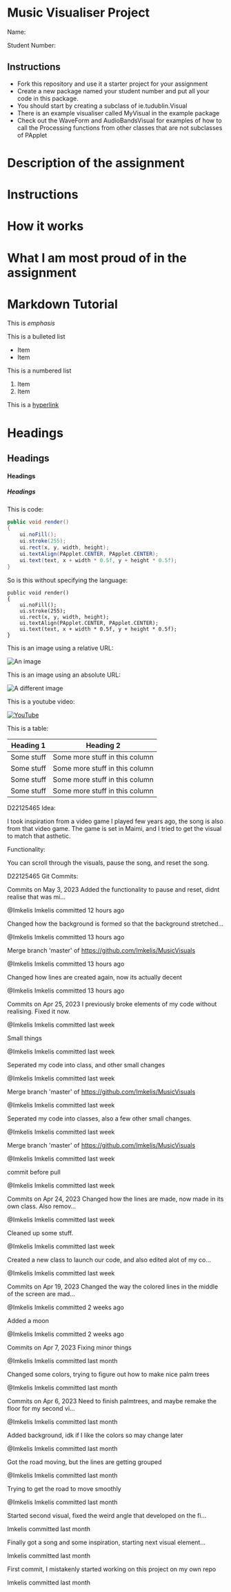 # Music Visualiser Project

Name:

Student Number: 

## Instructions
- Fork this repository and use it a starter project for your assignment
- Create a new package named your student number and put all your code in this package.
- You should start by creating a subclass of ie.tudublin.Visual
- There is an example visualiser called MyVisual in the example package
- Check out the WaveForm and AudioBandsVisual for examples of how to call the Processing functions from other classes that are not subclasses of PApplet

# Description of the assignment

# Instructions

# How it works

# What I am most proud of in the assignment

# Markdown Tutorial

This is *emphasis*

This is a bulleted list

- Item
- Item

This is a numbered list

1. Item
1. Item

This is a [hyperlink](http://bryanduggan.org)

# Headings
## Headings
#### Headings
##### Headings

This is code:

```Java
public void render()
{
	ui.noFill();
	ui.stroke(255);
	ui.rect(x, y, width, height);
	ui.textAlign(PApplet.CENTER, PApplet.CENTER);
	ui.text(text, x + width * 0.5f, y + height * 0.5f);
}
```

So is this without specifying the language:

```
public void render()
{
	ui.noFill();
	ui.stroke(255);
	ui.rect(x, y, width, height);
	ui.textAlign(PApplet.CENTER, PApplet.CENTER);
	ui.text(text, x + width * 0.5f, y + height * 0.5f);
}
```

This is an image using a relative URL:

![An image](images/p8.png)

This is an image using an absolute URL:

![A different image](https://bryanduggandotorg.files.wordpress.com/2019/02/infinite-forms-00045.png?w=595&h=&zoom=2)

This is a youtube video:

[![YouTube](http://img.youtube.com/vi/J2kHSSFA4NU/0.jpg)](https://www.youtube.com/watch?v=J2kHSSFA4NU)

This is a table:

| Heading 1 | Heading 2 |
|-----------|-----------|
|Some stuff | Some more stuff in this column |
|Some stuff | Some more stuff in this column |
|Some stuff | Some more stuff in this column |
|Some stuff | Some more stuff in this column |




D22125465 Idea:

I took inspiration from a video game I played  few years ago, the song is also from that video game.
The game is set in Maimi, and I tried to get the visual to match that asthetic.




Functionality:

You can scroll through the visuals, pause the song, and reset the song.




D22125465 Git Commits:

Commits on May 3, 2023
Added the functionality to pause and reset, didnt realise that was mi… 

@Imkelis
Imkelis committed 12 hours ago
 
Changed how the background is formed so that the background stretched… 

@Imkelis
Imkelis committed 13 hours ago
 
Merge branch 'master' of https://github.com/Imkelis/MusicVisuals

@Imkelis
Imkelis committed 13 hours ago
 
Changed how lines are created again, now its actually decent

@Imkelis
Imkelis committed 13 hours ago
 
Commits on Apr 25, 2023
I previously broke elements of my code without realising. Fixed it now.

@Imkelis
Imkelis committed last week
 
Small things

@Imkelis
Imkelis committed last week
 
Seperated my code into class, and other small changes

@Imkelis
Imkelis committed last week
 
Merge branch 'master' of https://github.com/Imkelis/MusicVisuals

@Imkelis
Imkelis committed last week
 
Seperated my code into classes, also a few other small changes.

@Imkelis
Imkelis committed last week
 
Merge branch 'master' of https://github.com/Imkelis/MusicVisuals

@Imkelis
Imkelis committed last week
 
commit before pull

@Imkelis
Imkelis committed last week
 
Commits on Apr 24, 2023
Changed how the lines are made, now made in its own class. Also remov… 

@Imkelis
Imkelis committed last week
 
Cleaned up some stuff.

@Imkelis
Imkelis committed last week
 
Created a new class to launch our code, and also edited alot of my co… 

@Imkelis
Imkelis committed last week
 
Commits on Apr 19, 2023
Changed the way the colored lines in the middle of the screen are mad… 

@Imkelis
Imkelis committed 2 weeks ago
 
Added a moon

@Imkelis
Imkelis committed 2 weeks ago
 
Commits on Apr 7, 2023
Fixing minor things

@Imkelis
Imkelis committed last month
 
Changed some colors, trying to figure out how to make nice palm trees

@Imkelis
Imkelis committed last month
 
Commits on Apr 6, 2023
Need to finish palmtrees, and maybe remake the floor for my second vi… 

@Imkelis
Imkelis committed last month
 
Added background, idk if I like the colors so may change later

@Imkelis
Imkelis committed last month
 
Got the road moving, but the lines are getting grouped

@Imkelis
Imkelis committed last month
 
Trying to get the road to move smoothly

@Imkelis
Imkelis committed last month
 
Started second visual, fixed the weird angle that developed on the fi… 

Imkelis committed last month


Finally got a song and some inspiration, starting next visual element… 

Imkelis committed last month
 


First commit, I mistakenly started working on this project on my own repo

Imkelis committed last month

